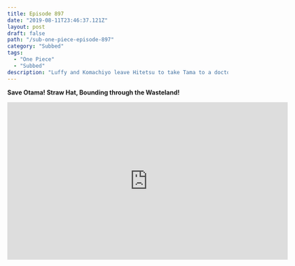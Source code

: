 ```yaml
---
title: Episode 897
date: "2019-08-11T23:46:37.121Z"
layout: post
draft: false
path: "/sub-one-piece-episode-897"
category: "Subbed"
tags:
  - "One Piece"
  - "Subbed"
description: "Luffy and Komachiyo leave Hitetsu to take Tama to a doctor. At a wasteland, Zoro saves a woman from two Beasts Pirates. After arriving at the wasteland, Luffy reunites with Zoro. However, they are soon confronted by Hawkins."
---
```

**Save Otama! Straw Hat, Bounding through the Wasteland!**

<iframe width="640" height="360" src="https://www.rapidvideo.com/e/G5ZQA9V3C8" frameborder="0" marginwidth=0 marginheight=0 scrolling=no allowfullscreen></iframe>